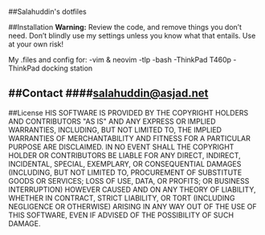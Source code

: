 ##Salahuddin's dotfiles

##Installation
__Warning:__ Review the code, and remove things you don’t need. Don’t blindly use my settings unless you know what that entails. Use at your own risk!

My .files and config for:
-vim & neovim
-tlp
-bash
-ThinkPad T460p
-ThinkPad docking station

##Contact
####<a href="mailto:salahuddin@asjad.net" alt="My email"/>salahuddin@asjad.net</a>
---
##License
HIS SOFTWARE IS PROVIDED BY THE COPYRIGHT HOLDERS AND CONTRIBUTORS "AS IS"
AND ANY EXPRESS OR IMPLIED WARRANTIES, INCLUDING, BUT NOT LIMITED TO, THE
IMPLIED WARRANTIES OF MERCHANTABILITY AND FITNESS FOR A PARTICULAR PURPOSE ARE
DISCLAIMED. IN NO EVENT SHALL THE COPYRIGHT HOLDER OR CONTRIBUTORS BE LIABLE
FOR ANY DIRECT, INDIRECT, INCIDENTAL, SPECIAL, EXEMPLARY, OR CONSEQUENTIAL
DAMAGES (INCLUDING, BUT NOT LIMITED TO, PROCUREMENT OF SUBSTITUTE GOODS OR
SERVICES; LOSS OF USE, DATA, OR PROFITS; OR BUSINESS INTERRUPTION) HOWEVER
CAUSED AND ON ANY THEORY OF LIABILITY, WHETHER IN CONTRACT, STRICT LIABILITY,
OR TORT (INCLUDING NEGLIGENCE OR OTHERWISE) ARISING IN ANY WAY OUT OF THE USE
OF THIS SOFTWARE, EVEN IF ADVISED OF THE POSSIBILITY OF SUCH DAMAGE.
